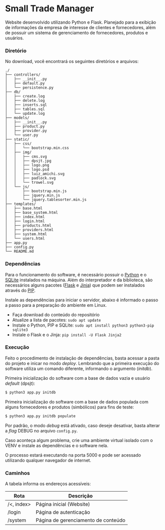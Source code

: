 # Small Trade Manager
Website desenvolvido utilizando Python e Flask. Planejado para a exibição de informações da empresa de interesse de clientes e fornecedores, além de possuir um sistema de gerenciamento de fornecedores, produtos e usuários.

### Diretório
No download, você encontrará os seguintes diretórios e arquivos:
```
./
├── controllers/
│   ├── __init__.py
│   ├── default.py
│   └── persistence.py
├── db/
│   ├── create.log
│   ├── delete.log
│   ├── inserts.sql
│   ├── tables.sql
│   └── update.log
├── models/
│   ├── __init__.py
│   ├── product.py
│   ├── provider.py
│   └── user.py
├── static/
│   ├── css/
│   │   └── bootstrap.min.css
│   ├── img/
│   │   ├── cms.svg
│   │   ├── dpsjt.jpg
│   │   ├── logo.png
│   │   ├── logo.psd
│   │   ├── luiz_amichi.svg
│   │   ├── padlock.svg
│   │   └── trowel.svg
│   └── js/
│       ├── bootstrap.min.js
│       ├── jquery.min.js
│       └── jquery.tablesorter.min.js
├── templates/
│   ├── base.html
│   ├── base_system.html
│   ├── index.html
│   ├── login.html
│   ├── products.html
│   ├── providers.html
│   ├── system.html
│   └── users.html
├── app.py
├── config.py
└── README.md
```

### Dependências
Para o funcionamento do software, é necessário possuir o [Python](https://www.python.org/) e o [SQLite](https://sqlite.org/) instalados na máquina. Além do interpretador e da biblioteca, são necessários alguns pacotes ([Flask](https://flask.palletsprojects.com/en/stable/) e [Jinja](https://jinja.palletsprojects.com/en/stable/)) que podem ser instalados através do [PIP](https://pypi.org/project/pip/).

Instale as dependências para iniciar o servidor, abaixo é informado o passo a passo para a preparação do ambiente em Linux.
- Faça download do conteúdo do repositório
- Atualize a lista de pacotes: `sudo apt update`
- Instale o Python, PIP e SQLite: `sudo apt install python3 python3-pip sqlite3`
- Instale o Flask e o Jinja: `pip install -U Flask Jinja2`

### Execução
Feito o procedimento de instalação de dependências, basta acessar a pasta do projeto e inicar no modo *deploy*. Lembrando que a primeira execução do software utiliza um comando diferente, informando o argumento (*initdb*).

Primeira inicialização do software com a base de dados vazia e usuário *default* (dpsjt):
```sh
$ python3 app.py initdb
```

Primeira inicialização do software com a base de dados populada com alguns fornecedores e produtos (simbólicos) para fins de teste:
```sh
$ python3 app.py initdb populate
```

Por padrão, o modo *debug* está ativado, caso deseje desativar, basta alterar a *flag* DEBUG no arquivo `config.py`.

Caso aconteça algum problema, crie uma ambiente virtual isolado com o VENV e instale as dependências e o software nela.

O processo estará executando na porta 5000 e pode ser acessado utilizando qualquer navegador de internet.

### Caminhos
A tabela informa os endereços acessíveis:

| Rota | Descrição |
| ---- | --------- |
| /<, index> | Página inicial (Website) |
| /login | Página de autenticação |
| /system | Página de gerenciamento de conteúdo |
